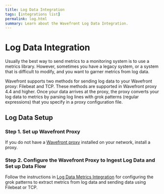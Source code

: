 ```yaml
---
title: Log Data Integration
tags: [integrations list]
permalink: log.html
summary: Learn about the Wavefront Log Data Integration.
---
```

# Log Data Integration

Usually the best way to send metrics to a monitoring system is to use a metrics library. However, sometimes you have a legacy system, or a system that is difficult to modify, and you want to garner metrics from log data. 

Wavefront supports two methods for sending log data to your Wavefront proxy: Filebeat and TCP. These methods are supported in Wavefront proxy 4.4 and higher. Once your data arrives at the proxy, the proxy converts your log data to metrics by parsing log lines with grok patterns (regular expressions) that you specify in a proxy configuration file.



## Log Data Setup



### Step 1. Set up Wavefront Proxy

If you do not have a [Wavefront proxy](https://docs.wavefront.com/proxies.html) installed on your network, install a proxy.


### Step 2. Configure the Wavefront Proxy to Ingest Log Data and Set up Data Flow

Follow the instructions in [Log Data Metrics Integration](https://docs.wavefront.com/integrations_log_data.html) for configuring the grok patterns to extract metrics from log data and sending data using Filebeat or TCP.




